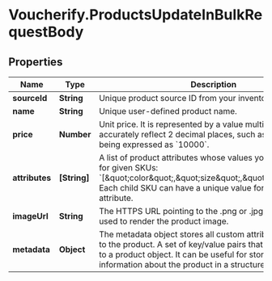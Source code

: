 # Voucherify.ProductsUpdateInBulkRequestBody

## Properties

Name | Type | Description | Notes
------------ | ------------- | ------------- | -------------
**sourceId** | **String** | Unique product source ID from your inventory system. | [optional] 
**name** | **String** | Unique user-defined product name. | [optional] 
**price** | **Number** | Unit price. It is represented by a value multiplied by 100 to accurately reflect 2 decimal places, such as &#x60;$100.00&#x60; being expressed as &#x60;10000&#x60;. | [optional] 
**attributes** | **[String]** | A list of product attributes whose values you can customize for given SKUs: &#x60;[\&quot;color\&quot;,\&quot;size\&quot;,\&quot;ranking\&quot;]&#x60;. Each child SKU can have a unique value for a given attribute. | [optional] 
**imageUrl** | **String** | The HTTPS URL pointing to the .png or .jpg file that will be used to render the product image. | [optional] 
**metadata** | **Object** | The metadata object stores all custom attributes assigned to the product. A set of key/value pairs that you can attach to a product object. It can be useful for storing additional information about the product in a structured format. | [optional] 



